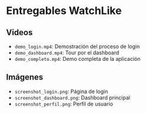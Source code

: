 # Entregables WatchLike

## Videos
- `demo_login.mp4`: Demostración del proceso de login
- `demo_dashboard.mp4`: Tour por el dashboard
- `demo_completo.mp4`: Demo completa de la aplicación

## Imágenes
- `screenshot_login.png`: Página de login
- `screenshot_dashboard.png`: Dashboard principal
- `screenshot_perfil.png`: Perfil de usuario 